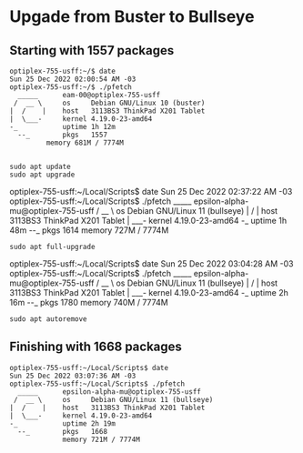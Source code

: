 # Upgade from Buster to Bullseye

## Starting with 1557 packages

    optiplex-755-usff:~/$ date
    Sun 25 Dec 2022 02:00:54 AM -03
    optiplex-755-usff:~/$ ./pfetch 
      _____      eam-00@optiplex-755-usff
     /  __ \     os     Debian GNU/Linux 10 (buster)
    |  /    |    host   3113BS3 ThinkPad X201 Tablet
    |  \___-     kernel 4.19.0-23-amd64
    -_           uptime 1h 12m
      --_        pkgs   1557
             memory 681M / 7774M


    sudo apt update
    sudo apt upgrade 

optiplex-755-usff:~/Local/Scripts$ date
Sun 25 Dec 2022 02:37:22 AM -03
optiplex-755-usff:~/Local/Scripts$ ./pfetch 
  _____      epsilon-alpha-mu@optiplex-755-usff
 /  __ \     os     Debian GNU/Linux 11 (bullseye)
|  /    |    host   3113BS3 ThinkPad X201 Tablet
|  \___-     kernel 4.19.0-23-amd64
-_           uptime 1h 48m
  --_        pkgs   1614
             memory 727M / 7774M

    sudo apt full-upgrade

optiplex-755-usff:~/Local/Scripts$ date
Sun 25 Dec 2022 03:04:28 AM -03
optiplex-755-usff:~/Local/Scripts$ ./pfetch 
  _____      epsilon-alpha-mu@optiplex-755-usff
 /  __ \     os     Debian GNU/Linux 11 (bullseye)
|  /    |    host   3113BS3 ThinkPad X201 Tablet
|  \___-     kernel 4.19.0-23-amd64
-_           uptime 2h 16m
  --_        pkgs   1780
             memory 740M / 7774M

    sudo apt autoremove

## Finishing with 1668 packages

    optiplex-755-usff:~/Local/Scripts$ date
    Sun 25 Dec 2022 03:07:36 AM -03
    optiplex-755-usff:~/Local/Scripts$ ./pfetch 
      _____      epsilon-alpha-mu@optiplex-755-usff
     /  __ \     os     Debian GNU/Linux 11 (bullseye)
    |  /    |    host   3113BS3 ThinkPad X201 Tablet
    |  \___-     kernel 4.19.0-23-amd64
    -_           uptime 2h 19m
      --_        pkgs   1668
                 memory 721M / 7774M

